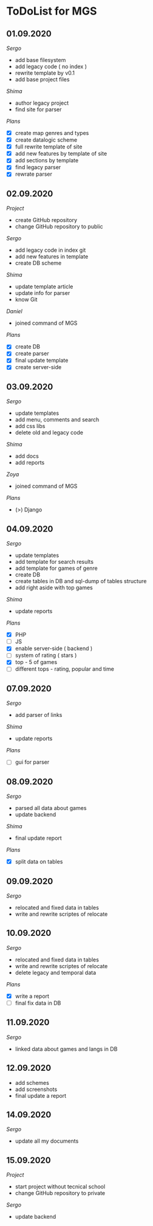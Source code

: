  
# ToDoList for MGS


## 01.09.2020

*Sergo*

- add base filesystem
- add legacy code ( no index )
- rewrite template by v0.1
- add base project files

*Shima*

- author legacy project
- find site for parser

*Plans*

- [X] create map genres and types
- [X] create datalogic scheme
- [X] full rewrite template of site
- [X] add new features by template of site
- [X] add sections by template
- [X] find legacy parser
- [X] rewrate parser

## 02.09.2020

*Project*

- create GitHub repository
- change GitHub repository to public

*Sergo*

- add legacy code in index git
- add new features in template
- create DB scheme

*Shima*

- update template article
- update info for parser
- know Git

*Daniel*

- joined command of MGS

*Plans*

- [X] create DB
- [X] create parser
- [X] final update template
- [X] create server-side

## 03.09.2020

*Sergo*

- update templates
- add menu, comments and search
- add css libs
- delete old and legacy code

*Shima*

- add docs
- add reports

*Zoya*

- joined command of MGS

*Plans*

- (>) Django

## 04.09.2020

*Sergo*

- update templates
- add template for search results
- add template for games of genre
- create DB
- create tables in DB and sql-dump of tables structure
- add right aside with top games

*Shima*

- update reports

*Plans*

- [X] PHP
- [ ] JS
- [X] enable server-side ( backend )
- [ ] system of rating ( stars )
- [X] top - 5 of games
- [ ] different tops - rating, popular and time

## 07.09.2020

*Sergo*

- add parser of links

*Shima*

- update reports

*Plans*

- [ ] gui for parser

## 08.09.2020

*Sergo*

- parsed all data about games
- update backend

*Shima*

- final update report

*Plans*

- [X] split data on tables

## 09.09.2020

*Sergo*

- relocated and fixed data in tables
- write and rewrite scriptes of relocate

## 10.09.2020

*Sergo*

- relocated and fixed data in tables
- write and rewrite scriptes of relocate
- delete legacy and temporal data

*Plans*

- [X] write a report
- [ ] final fix data in DB

## 11.09.2020

*Sergo*

- linked data about games and langs in DB

## 12.09.2020

- add schemes
- add screenshots
- final update a report

## 14.09.2020

*Sergo*

- update all my documents

## 15.09.2020

*Project*

- start project without tecnical school
- change GitHub repository to private

*Sergo*

- update backend
